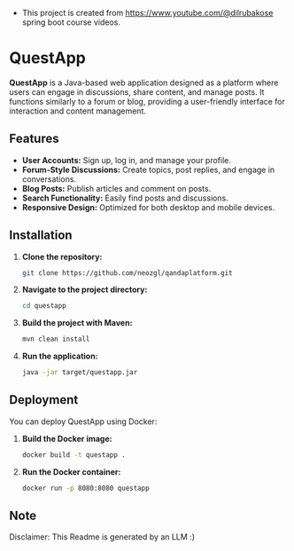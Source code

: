 - This project is created from https://www.youtube.com/@dilrubakose spring boot course videos.
# QuestApp

**QuestApp** is a Java-based web application designed as a platform where users can engage in discussions, share content, and manage posts. It functions similarly to a forum or blog, providing a user-friendly interface for interaction and content management.

## Features

- **User Accounts:** Sign up, log in, and manage your profile.
- **Forum-Style Discussions:** Create topics, post replies, and engage in conversations.
- **Blog Posts:** Publish articles and comment on posts.
- **Search Functionality:** Easily find posts and discussions.
- **Responsive Design:** Optimized for both desktop and mobile devices.

## Installation

1. **Clone the repository:**
    ```bash
    git clone https://github.com/neozgl/qandaplatform.git
    ```
2. **Navigate to the project directory:**
    ```bash
    cd questapp
    ```
3. **Build the project with Maven:**
    ```bash
    mvn clean install
    ```
4. **Run the application:**
    ```bash
    java -jar target/questapp.jar
    ```

## Deployment

You can deploy QuestApp using Docker:

1. **Build the Docker image:**
    ```bash
    docker build -t questapp .
    ```
2. **Run the Docker container:**
    ```bash
    docker run -p 8080:8080 questapp
    ```

## Note

Disclaimer: This Readme is generated by an LLM :) 


